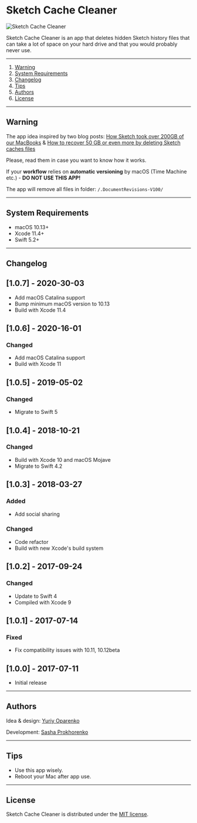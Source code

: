 # Sketch Cache Cleaner

![Sketch Cache Cleaner](https://image.ibb.co/mHOoea/cleaner.png)

Sketch Cache Cleaner is an app that deletes hidden Sketch history files that can take a lot of space on your hard drive and that you would probably never use.

---

1. [Warning](#warning)
2. [System Requirements](#system-requirements)
3. [Changelog](#changelog)
4. [Tips](#tips)
5. [Authors](#authors)
6. [License](#license)

---

## Warning

The app idea inspired by two blog posts: [How Sketch took over 200GB of our MacBooks](https://medium.com/@thomasdegry/how-sketch-took-over-200gb-of-our-macbooks-cb7dd10c8163) & [How to recover 50 GB or even more by deleting Sketch caches files](https://medium.com/sketch-app-sources/how-to-recover-50-go-or-even-more-by-deleting-sketch-caches-files-e5829dba20e1)

Please, read them in case you want to know how it works.

If your **workflow** relies on **automatic versioning** by macOS
(Time Machine etc.) - **DO NOT USE THIS APP!**

The app will remove all files in folder: `/.DocumentRevisions-V100/`

---

## System Requirements

- macOS 10.13+
- Xcode 11.4+
- Swift 5.2+

---

## Changelog

## [1.0.7] - 2020-30-03

- Add macOS Catalina support
- Bump minimum macOS version to 10.13
- Build with Xcode 11.4

## [1.0.6] - 2020-16-01

### Changed

- Add macOS Catalina support
- Build with Xcode 11

## [1.0.5] - 2019-05-02

### Changed

- Migrate to Swift 5

## [1.0.4] - 2018-10-21

### Changed

- Build with Xcode 10 and macOS Mojave
- Migrate to Swift 4.2

## [1.0.3] - 2018-03-27

### Added

- Add social sharing

### Changed

- Code refactor
- Build with new Xcode's build system

## [1.0.2] - 2017-09-24

### Changed

- Update to Swift 4
- Compiled with Xcode 9

## [1.0.1] - 2017-07-14

### Fixed

- Fix compatibility issues with 10.11, 10.12beta

## [1.0.0] - 2017-07-11

- Initial release

---

## Authors

Idea & design: [Yuriy Oparenko](http://oparenko.com/)

Development: [Sasha Prokhorenko](https://twitter.com/minikin)

---

## Tips

- Use this app wisely.
- Reboot your Mac after app use.

---

## License

Sketch Cache Cleaner is distributed under the [MIT license](https://github.com/yo-op/sketchcachecleaner/blob/master/LICENSE.md).
